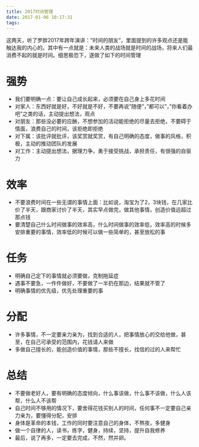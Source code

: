 ```yaml
---
title: 2017时间管理
date: 2017-01-06 10:17:31
tags: 
---
```


这两天，听了罗胖2017年跨年演讲：”时间的朋友”，里面提到的许多观点还是能触达我的内心的。其中有一点就是：未来人类的战场就是时间的战场，将来人们最消费不起的就是时间。细思极恐下，遂做了如下的时间管理

# 强势
- 我们要明确一点：要让自己成长起来，必须要在自己身上多花时间
- 对家人：东西好就是好，不好就是不好，不要再说”随便”，”都可以”，”你看着办吧”之类的话，主动提出想法，观点
- 对朋友：那些没必要的应酬，不想参加的活动能拒绝的尽量去拒绝，不要碍于情面，浪费自己的时间，该拒绝即拒绝
- 对下属：该批评就批评，该奖赏就奖赏，有自己明确的态度，做事的风格，积极，主动的推动团队的发展
- 对工作：主动提出想法，据理力争，勇于接受挑战，承担责任，有很强的自驱力

# 效率
- 不要浪费时间在一些无谓的事情上面：比如说，淘宝为了2，3块钱，在几家比价了半天，跟商家讨价了半天，其实早点做完，做其他事情，创造价值远超过那点钱
- 要清楚自己什么时间做事的效率高，什么时间做事的效率低，效率高的时候多安排重要的事情，效率低的时候可以做一些简单的，甚至放松的事

# 任务
- 明确自己定下的事情就必须要做，克制拖延症
- 遇事不要急，一件件做好，不要做了一半扔在那边，结果就不管了
- 明确事情的优先级，优先处理重要的事

# 分配
- 许多事情，不一定要亲力亲为，找到合适的人，把事情放心的交给他做，甚至，在自己可承受的范围内，花钱请人来做
- 多做自己擅长的，能创造价值的事情，那些不擅长，找信的过的人来帮忙

# 总结
- 不要做老好人，要有明确的态度倾向，什么事该做，什么事不该做，什么人该帮，什么人不该帮
- 自己时间不够用的情况下，要舍得花钱买别人的时间，任何事不一定要自己亲力亲为，要懂得分配，安排
- 身体是革命的本钱，工作的同时要注意自己的身体，不熬夜，多健身
- 做一个自律的人，读书，练字，健身，持续，坚持，提升自我修养
- 最后，说了再多，一定要去完成，不然，然并卵。